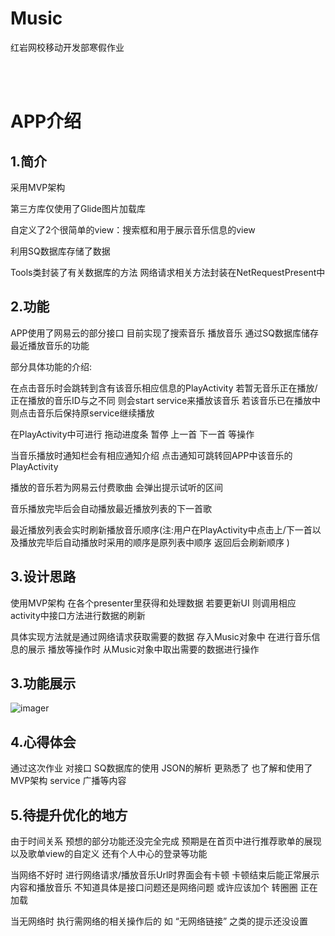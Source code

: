 # Music
红岩网校移动开发部寒假作业

<br><br>
# APP介绍

## 1.简介

  采用MVP架构
  
  第三方库仅使用了Glide图片加载库
  
  自定义了2个很简单的view：搜索框和用于展示音乐信息的view
  
  利用SQ数据库存储了数据
  
  Tools类封装了有关数据库的方法 网络请求相关方法封装在NetRequestPresent中
  
## 2.功能

  APP使用了网易云的部分接口 目前实现了搜索音乐 播放音乐 通过SQ数据库储存最近播放音乐的功能 
  
  部分具体功能的介绍:
  
  在点击音乐时会跳转到含有该音乐相应信息的PlayActivity 若暂无音乐正在播放/正在播放的音乐ID与之不同 则会start service来播放该音乐 若该音乐已在播放中 则点击音乐后保持原service继续播放
  
  在PlayActivity中可进行 拖动进度条 暂停 上一首 下一首 等操作 
  
  当音乐播放时通知栏会有相应通知介绍 点击通知可跳转回APP中该音乐的PlayActivity
  
  播放的音乐若为网易云付费歌曲 会弹出提示试听的区间
  
  音乐播放完毕后会自动播放最近播放列表的下一首歌
  
  最近播放列表会实时刷新播放音乐顺序(注:用户在PlayActivity中点击上/下一首以及播放完毕后自动播放时采用的顺序是原列表中顺序 返回后会刷新顺序 )
  
## 3.设计思路

  使用MVP架构 在各个presenter里获得和处理数据 若要更新UI 则调用相应activity中接口方法进行数据的刷新
  
  具体实现方法就是通过网络请求获取需要的数据 存入Music对象中 在进行音乐信息的展示 播放等操作时 从Music对象中取出需要的数据进行操作
  
## 3.功能展示
![imager](gif/1613728598398.gif)

## 4.心得体会

  通过这次作业 对接口 SQ数据库的使用 JSON的解析 更熟悉了 也了解和使用了MVP架构 service 广播等内容
  
## 5.待提升优化的地方

  由于时间关系 预想的部分功能还没完全完成 预期是在首页中进行推荐歌单的展现 以及歌单view的自定义 还有个人中心的登录等功能
  
  当网络不好时 进行网络请求/播放音乐Url时界面会有卡顿 卡顿结束后能正常展示内容和播放音乐 不知道具体是接口问题还是网络问题 或许应该加个 转圈圈 正在加载
  
  当无网络时 执行需网络的相关操作后的 如 “无网络链接” 之类的提示还没设置
  
  

  
